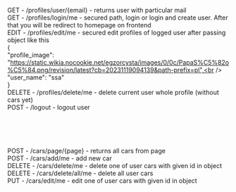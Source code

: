 GET - /profiles/user/{email} - returns user with particular mail <br />
GET - /profiles/login/me - secured path, login or login and create user. After that you will be redirect to homepage on frontend <br />
EDIT - /profiles/edit/me - secured edit profiles of logged user after passing object like this<br />
    {<br />
	    "profile_image": "https://static.wikia.nocookie.net/egzorcysta/images/0/0c/PapaS%C5%82o%C5%84.png/revision/latest?cb=20231119094139&path-prefix=pl",<br />
	    "user_name": "ssa"<br />
    }<br />
DELETE - /profiles/delete/me - delete current user whole profile (without cars yet) <br />
POST - /logout - logout user <br />
<br /><br /><br /><br />




POST - /cars/page/{page} - returns all cars from page <br />
POST - /cars/add/me - add new car <br />
DELETE - /cars/delete/me - delete one of user cars with given id in object<br />
DELETE - /cars/delete/all/me - delete all user cars <br />
PUT - /cars/edit/me - edit one of user cars with given id in object<br />

